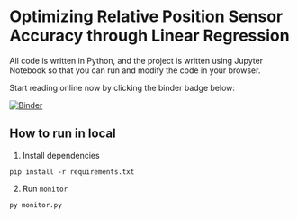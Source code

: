 # Optimizing Relative Position Sensor Accuracy through Linear Regression

All code is written in Python, and the project is written using Jupyter Notebook so that you can run and modify the code in your browser.

Start reading online now by clicking the binder badge below: 

[![Binder](https://mybinder.org/badge_logo.svg)](https://mybinder.org/v2/gh/pdtnhii/abmi_position_tracking/main)

## How to run in local

1. Install dependencies
```
pip install -r requirements.txt
```

2. Run `monitor`
```
py monitor.py
```


